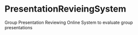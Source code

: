 # PresentationRevieingSystem
Group Presentation Reviewing Online System to evaluate group presentations 

